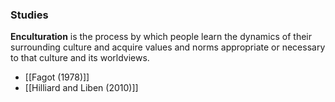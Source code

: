 ### Studies
**Enculturation** is the process by which people learn the dynamics of their surrounding culture and acquire values and norms appropriate or necessary to that culture and its worldviews.
- [[Fagot (1978)]]
- [[Hilliard and Liben (2010)]]
